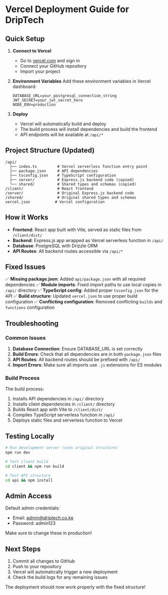 # Vercel Deployment Guide for DripTech

## Quick Setup

1. **Connect to Vercel**
   - Go to [vercel.com](https://vercel.com) and sign in
   - Connect your GitHub repository
   - Import your project

2. **Environment Variables**
   Add these environment variables in Vercel dashboard:
   ```
   DATABASE_URL=your_postgresql_connection_string
   JWT_SECRET=your_jwt_secret_here
   NODE_ENV=production
   ```

3. **Deploy**
   - Vercel will automatically build and deploy
   - The build process will install dependencies and build the frontend
   - API endpoints will be available at `/api/*`

## Project Structure (Updated)

```
/api/
  ├── index.ts         # Vercel serverless function entry point
  ├── package.json     # API dependencies
  ├── tsconfig.json    # TypeScript configuration
  ├── server/          # Express.js backend code (copied)
  └── shared/          # Shared types and schemas (copied)
/client/               # React frontend
/server/               # Original Express.js backend code
/shared/               # Original shared types and schemas
vercel.json           # Vercel configuration
```

## How it Works

- **Frontend**: React app built with Vite, served as static files from `/client/dist/`
- **Backend**: Express.js app wrapped as Vercel serverless function in `/api/`
- **Database**: PostgreSQL with Drizzle ORM
- **API Routes**: All backend routes accessible via `/api/*`

## Fixed Issues

✅ **Missing package.json**: Added `api/package.json` with all required dependencies
✅ **Module imports**: Fixed import paths to use local copies in `/api/` directory
✅ **TypeScript config**: Added proper `tsconfig.json` for the API
✅ **Build structure**: Updated `vercel.json` to use proper build configuration
✅ **Conflicting configuration**: Removed conflicting `builds` and `functions` configuration

## Troubleshooting

### Common Issues

1. **Database Connection**: Ensure DATABASE_URL is set correctly
2. **Build Errors**: Check that all dependencies are in both `package.json` files
3. **API Routes**: All backend routes should be prefixed with `/api/`
4. **Import Errors**: Make sure all imports use `.js` extensions for ES modules

### Build Process

The build process:
1. Installs API dependencies in `/api/` directory
2. Installs client dependencies in `/client/` directory
3. Builds React app with Vite to `/client/dist/`
4. Compiles TypeScript serverless function in `/api/`
5. Deploys static files and serverless function to Vercel

## Testing Locally

```bash
# Run development server (uses original structure)
npm run dev

# Test client build
cd client && npm run build

# Test API structure
cd api && npm install
```

## Admin Access

Default admin credentials:
- Email: admin@driptech.co.ke
- Password: admin123

Make sure to change these in production!

## Next Steps

1. Commit all changes to GitHub
2. Push to your repository
3. Vercel will automatically trigger a new deployment
4. Check the build logs for any remaining issues

The deployment should now work properly with the fixed structure!